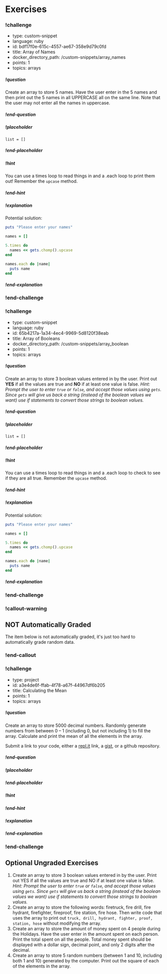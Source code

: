 # Exercises


<!-- >>>>>>>>>>>>>>>>>>>>>> BEGIN CHALLENGE >>>>>>>>>>>>>>>>>>>>>> -->
<!-- Replace everything in square brackets [] and remove brackets  -->

### !challenge

* type: custom-snippet
* language: ruby
* id: bdf17f0e-615c-4557-ae67-358e9d79c0fd
* title: Array of Names
* docker_directory_path: /custom-snippets/array_names
* points: 1
* topics: arrays

##### !question

Create an array to store 5 names. Have the user enter in the 5 names and then print out the 5 names in all UPPERCASE all on the same line. Note that the user may not enter all the names in uppercase.

##### !end-question

##### !placeholder

```
list = []
```

##### !end-placeholder

<!-- other optional sections -->
##### !hint

You can use a times loop to read things in and a .each loop to print them out!  Remember the `upcase` method.

##### !end-hint
<!-- !rubric - !end-rubric (markdown, instructors can see while scoring a checkpoint) -->
##### !explanation

Potential solution: 

```ruby
puts "Please enter your names"

names = []

5.times do
  names << gets.chomp().upcase
end

names.each do |name|
  puts name
end
```


##### !end-explanation

### !end-challenge

<!-- ======================= END CHALLENGE ======================= -->


<!-- >>>>>>>>>>>>>>>>>>>>>> BEGIN CHALLENGE >>>>>>>>>>>>>>>>>>>>>> -->
<!-- Replace everything in square brackets [] and remove brackets  -->

### !challenge

* type: custom-snippet
* language: ruby
* id: 65b4217a-1a34-4ec4-9969-5d8120f38eab
* title: Array of Booleans
* docker_directory_path: /custom-snippets/array_boolean
* points: 1
* topics: arrays

##### !question

Create an array to store 3 boolean values entered in by the user. Print out **YES** if all the values are true and **NO** if at least one value is false. _Hint: Prompt the user to enter `true` or `false`, and accept those values using `gets`. Since `gets` will give us back a string (instead of the boolean values we want) use if statements to convert those strings to boolean values._

##### !end-question

##### !placeholder

```
list = []
```

##### !end-placeholder

<!-- other optional sections -->
##### !hint

You can use a times loop to read things in and a .each loop to check to see if they are all true.  Remember the `upcase` method.

##### !end-hint
<!-- !rubric - !end-rubric (markdown, instructors can see while scoring a checkpoint) -->
##### !explanation

Potential solution: 

```ruby
puts "Please enter your names"

names = []

5.times do
  names << gets.chomp().upcase
end

names.each do |name|
  puts name
end
```


##### !end-explanation

### !end-challenge

<!-- ======================= END CHALLENGE ======================= -->

<!-- available callout types: info, success, warning, danger, secondary  -->
### !callout-warning

## NOT Automatically Graded

The item below is not automatically graded, it's just too hard to automatically grade random data.  

### !end-callout

<!-- >>>>>>>>>>>>>>>>>>>>>> BEGIN CHALLENGE >>>>>>>>>>>>>>>>>>>>>> -->
<!-- Replace everything in square brackets [] and remove brackets  -->

### !challenge

* type: project
* id: a3e4de6f-ffab-4f78-a67f-44967df6b205
* title: Calculating the Mean
* points: 1
* topics: arrays

##### !question

Create an array to store 5000 decimal numbers. Randomly generate numbers from between 0 – 1 (including 0, but not including 1) to fill the array. Calculate and print the mean of all the elements in the array.

Submit a link to your code, either a [repl.it](https://repl.it) link, a [gist](https://gist.github.com), or a github repository.

##### !end-question

##### !placeholder


##### !end-placeholder

<!-- other optional sections -->
##### !hint

##### !end-hint

##### !explanation



##### !end-explanation

### !end-challenge

<!-- ======================= END CHALLENGE ======================= -->



## Optional Ungraded Exercises

1. Create an array to store 3 boolean values entered in by the user. Print out YES if all the values are true and NO if at least one value is false. _Hint: Prompt the user to enter `true` or `false`, and accept those values using `gets`. Since `gets` will give us back a string (instead of the boolean values we want) use if statements to convert those strings to boolean values._
1. Create an array to store the following words: firetruck, fire drill, fire hydrant, firefighter, fireproof, fire station, fire hose. Then write code that uses the array to print out `truck, drill, hydrant, fighter, proof, station, hose` without modifying the array.
1. Create an array to store the amount of money spent on 4 people during the Holidays. Have the user enter in the amount spent on each person. Print the total spent on all the people. Total money spent should be displayed with a dollar sign, decimal point, and only 2 digits after the decimal.
1. Create an array to store 5 random numbers (between 1 and 10, including both 1 and 10) generated by the computer. Print out the square of each of the elements in the array.
